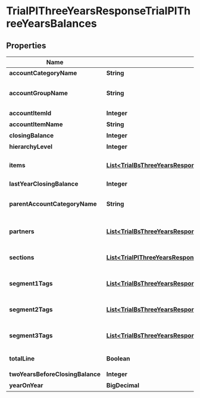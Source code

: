 

# TrialPlThreeYearsResponseTrialPlThreeYearsBalances


## Properties

| Name | Type | Description | Notes |
|------------ | ------------- | ------------- | -------------|
|**accountCategoryName** | **String** | 勘定科目カテゴリー名 |  [optional] |
|**accountGroupName** | **String** | 決算書表示名(account_item_display_type:group指定時に決算書表示名の時のみ含まれる) |  [optional] |
|**accountItemId** | **Integer** | 勘定科目ID(勘定科目の時のみ含まれる) |  [optional] |
|**accountItemName** | **String** | 勘定科目名(勘定科目の時のみ含まれる) |  [optional] |
|**closingBalance** | **Integer** | 期末残高 |  [optional] |
|**hierarchyLevel** | **Integer** | 階層レベル |  [optional] |
|**items** | [**List&lt;TrialBsThreeYearsResponseTrialBsThreeYearsItems&gt;**](TrialBsThreeYearsResponseTrialBsThreeYearsItems.md) | breakdown_display_type:item, account_item_display_type:account_item指定時のみ含まれる |  [optional] |
|**lastYearClosingBalance** | **Integer** | 前年度期末残高 |  [optional] |
|**parentAccountCategoryName** | **String** | 上位勘定科目カテゴリー名(勘定科目カテゴリーの時のみ、上層が存在する場合含まれる) |  [optional] |
|**partners** | [**List&lt;TrialBsThreeYearsResponseTrialBsThreeYearsPartners&gt;**](TrialBsThreeYearsResponseTrialBsThreeYearsPartners.md) | breakdown_display_type:partner, account_item_display_type:account_item指定時のみ含まれる |  [optional] |
|**sections** | [**List&lt;TrialPlThreeYearsResponseTrialPlThreeYearsSections&gt;**](TrialPlThreeYearsResponseTrialPlThreeYearsSections.md) | breakdown_display_type:section, account_item_display_type:account_item指定時のみ含まれる |  [optional] |
|**segment1Tags** | [**List&lt;TrialBsThreeYearsResponseTrialBsThreeYearsSegment1Tags&gt;**](TrialBsThreeYearsResponseTrialBsThreeYearsSegment1Tags.md) | breakdown_display_type:segment_1_tag, account_item_display_type:account_item指定時のみ含まれる |  [optional] |
|**segment2Tags** | [**List&lt;TrialBsThreeYearsResponseTrialBsThreeYearsSegment2Tags&gt;**](TrialBsThreeYearsResponseTrialBsThreeYearsSegment2Tags.md) | breakdown_display_type:segment_2_tag, account_item_display_type:account_item指定時のみ含まれる |  [optional] |
|**segment3Tags** | [**List&lt;TrialBsThreeYearsResponseTrialBsThreeYearsSegment3Tags&gt;**](TrialBsThreeYearsResponseTrialBsThreeYearsSegment3Tags.md) | breakdown_display_type:segment_3_tag, account_item_display_type:account_item指定時のみ含まれる |  [optional] |
|**totalLine** | **Boolean** | 合計行(勘定科目カテゴリーの時のみ含まれる) |  [optional] |
|**twoYearsBeforeClosingBalance** | **Integer** | 前々年度期末残高 |  [optional] |
|**yearOnYear** | **BigDecimal** | 前年比 |  [optional] |



